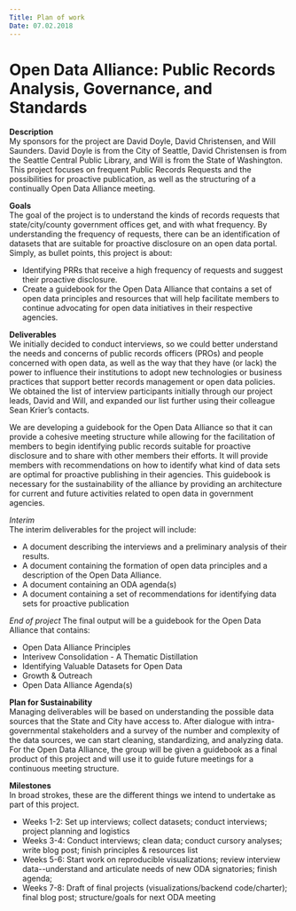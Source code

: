 ```yaml
---
Title: Plan of work
Date: 07.02.2018
---
```


# Open Data Alliance: Public Records Analysis, Governance, and Standards

**Description**   
My sponsors for the project are David Doyle, David Christensen, and Will Saunders. David Doyle is from the City of Seattle, David Christensen is from the Seattle Central Public Library, and Will is from the State of Washington. This project focuses on frequent Public Records Requests and the possibilities for proactive publication, as well as the structuring of a continually Open Data Alliance meeting. 

**Goals**     
The goal of the project is to understand the kinds of records requests that state/city/county government offices get, and with what frequency. By understanding the frequency of requests, there can be an identification of datasets that are suitable for proactive disclosure on an open data portal. 
Simply, as bullet points, this project is about:
-  Identifying PRRs that receive a high frequency of requests and suggest their proactive disclosure.
- Create a guidebook for the Open Data Alliance that contains a set of open data principles and resources that will help facilitate members to continue advocating for open data initiatives in their respective agencies.   

**Deliverables**    
We initially decided to conduct interviews, so we could better understand the needs and concerns of public records officers (PROs) and people concerned with open data, as well as the way that they have (or lack) the power to influence their institutions to adopt new technologies or business practices that support better records management or open data policies. We obtained the list of interview participants initially through our project leads, David and Will, and expanded our list further using their colleague Sean Krier’s contacts.

We are developing a guidebook for the Open Data Alliance so that it can provide a cohesive meeting structure while allowing for the facilitation of members to begin identifying public records suitable for proactive disclosure and to share with other members their efforts. It will provide members with recommendations on how to identify what kind of data sets are optimal for proactive publishing in their agencies. This guidebook is necessary for the sustainability of the alliance by providing an architecture for current and future activities related to open data in government agencies.

*Interim*     
The interim deliverables for the project will include:
-	A document describing the interviews and a preliminary analysis of their results. 
-	A document containing the formation of open data principles and a description of the Open Data Alliance. 
-	A document containing an ODA agenda(s)
-	A document containing a set of recommendations for identifying data sets for proactive publication 

*End of project*
The final output will be a guidebook for the Open Data Alliance that contains:
-	Open Data Alliance Principles
- Interivew Consolidation - A Thematic Distillation
- Identifying Valuable Datasets for Open Data
- Growth & Outreach
- Open Data Alliance Agenda(s)

**Plan for Sustainability**       
Managing deliverables will be based on understanding the possible data sources that the State and City have access to. After dialogue with intra-governmental stakeholders and a survey of the number and complexity of the data sources, we can start cleaning, standardizing, and analyzing data. For the Open Data Alliance, the group will be given a guidebook as a final product of this project and will use it to guide future meetings for a continuous meeting structure. 

**Milestones**    
In broad strokes, these are the different things we intend to undertake as part of this project.
- Weeks 1-2: Set up interviews; collect datasets; conduct interviews; project planning and logistics
- Weeks 3-4: Conduct interviews; clean data; conduct cursory analyses; write blog post; finish principles & resources list
- Weeks 5-6: Start work on reproducible visualizations; review interview data--understand and articulate needs of new ODA signatories; finish agenda; 
- Weeks 7-8: Draft of final projects (visualizations/backend code/charter); final blog post; structure/goals for next ODA meeting
